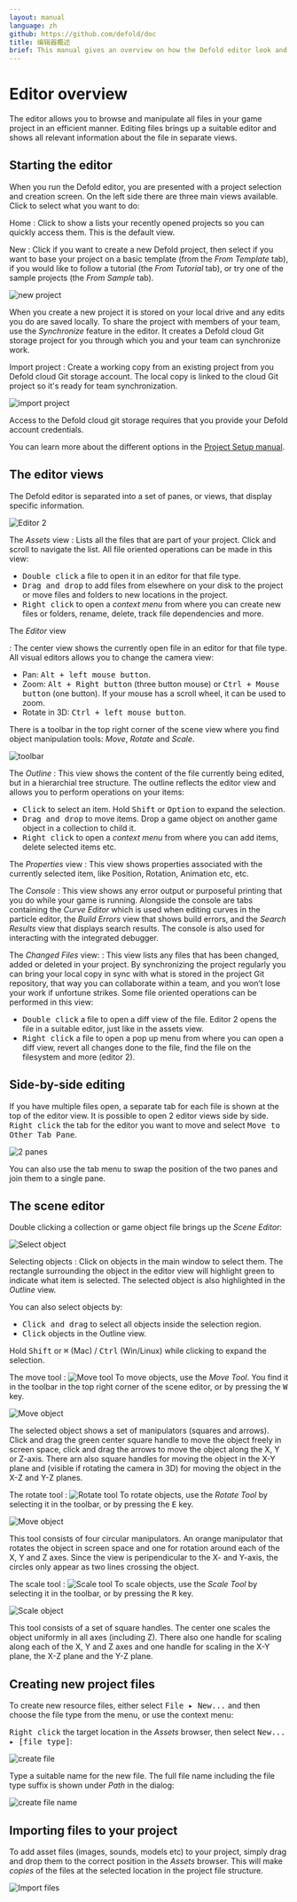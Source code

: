 ```yaml
---
layout: manual
language: zh
github: https://github.com/defold/doc
title: 编辑器概述
brief: This manual gives an overview on how the Defold editor look and works, and how to navigate in it.
---
```


# Editor overview

The editor allows you to browse and manipulate all files in your game project in an efficient manner. Editing files brings up a suitable editor and shows all relevant information about the file in separate views.

## Starting the editor

When you run the Defold editor, you are presented with a project selection and creation screen. On the left side there are three main views available. Click to select what you want to do:

Home
: Click to show a lists your recently opened projects so you can quickly access them. This is the default view.

New
: Click if you want to create a new Defold project, then select if you want to base your project on a basic template (from the *From Template* tab), if you would like to follow a tutorial (the *From Tutorial* tab), or try one of the sample projects (the *From Sample* tab).

  ![new project](../images/editor/new_project.png)

  When you create a new project it is stored on your local drive and any edits you do are saved locally. To share the project with members of your team, use the *Synchronize* feature in the editor. It creates a Defold cloud Git storage project for you through which you and your team can synchronize work.

Import project
: Create a working copy from an existing project from you Defold cloud Git storage account. The local copy is linked to the cloud Git project so it's ready for team synchronization.

  ![import project](../images/editor/import_project.png)

  Access to the Defold cloud git storage requires that you provide your Defold account credentials.

You can learn more about the different options in the [Project Setup manual](https://www.defold.com/zh/manuals/project-setup/).

## The editor views

The Defold editor is separated into a set of panes, or views, that display specific information.

![Editor 2](../images/editor/editor2_overview.png)

The *Assets* view
: Lists all the files that are part of your project. Click and scroll to navigate the list. All file oriented operations can be made in this view:

   - <kbd>Double click</kbd> a file to open it in an editor for that file type.
   - <kbd>Drag and drop</kbd> to add files from elsewhere on your disk to the project or move files and folders to new locations in the project.
   - <kbd>Right click</kbd> to open a _context menu_ from where you can create new files or folders, rename, delete, track file dependencies and more.

The *Editor* view

: The center view shows the currently open file in an editor for that file type. All visual editors allows you to change the camera view:

- Pan: <kbd>Alt + left mouse button</kbd>.
- Zoom: <kbd>Alt + Right button</kbd> (three button mouse) or <kbd>Ctrl + Mouse button</kbd> (one button). If your mouse has a scroll wheel, it can be used to zoom.
- Rotate in 3D: <kbd>Ctrl + left mouse button</kbd>.

There is a toolbar in the top right corner of the scene view where you find object manipulation tools: *Move*, *Rotate* and *Scale*.

![toolbar](../images/editor/toolbar.png)

The *Outline*
: This view shows the content of the file currently being edited, but in a hierarchial tree structure. The outline reflects the editor view and allows you to perform operations on your items:
   - <kbd>Click</kbd> to select an item. Hold <kbd>Shift</kbd> or <kbd>Option</kbd> to expand the selection.
   - <kbd>Drag and drop</kbd> to move items. Drop a game object on another game object in a collection to child it.
   - <kbd>Right click</kbd> to open a _context menu_ from where you can add items, delete selected items etc.

The *Properties* view
: This view shows properties associated with the currently selected item, like Position, Rotation, Animation etc, etc.

The *Console*
: This view shows any error output or purposeful printing that you do while your game is running. Alongside the console are tabs containing the *Curve Editor* which is used when editing curves in the particle editor, the *Build Errors* view that shows build errors, and the *Search Results* view that displays search results. The console is also used for interacting with the integrated debugger.

The *Changed Files* view:
: This view lists any files that has been changed, added or deleted in your project. By synchronizing the project regularly you can bring your local copy in sync with what is stored in the project Git repository, that way you can collaborate within a team, and you won’t lose your work if unfortune strikes. Some file oriented operations can be performed in this view:

   - <kbd>Double click</kbd> a file to open a diff view of the file. Editor 2 opens the file in a suitable editor, just like in the assets view.
   - <kbd>Right click</kbd> a file to open a pop up menu from where you can open a diff view, revert all changes done to the file, find the file on the filesystem and more (editor 2).

## Side-by-side editing

If you have multiple files open, a separate tab for each file is shown at the top of the editor view. It is possible to open 2 editor views side by side. <kbd>Right click</kbd> the tab for the editor you want to move and select <kbd>Move to Other Tab Pane</kbd>.

![2 panes](../images/editor/2-panes.png)

You can also use the tab menu to swap the position of the two panes and join them to a single pane.

## The scene editor

Double clicking a collection or game object file brings up the *Scene Editor*:

![Select object](../images/editor/select.jpg)

Selecting objects
: Click on objects in the main window to select them. The rectangle surrounding the object in the editor view will highlight green to indicate what item is selected. The selected object is also highlighted in the *Outline* view.

  You can also select objects by:

  - <kbd>Click and drag</kbd> to select all objects inside the selection region.
  - <kbd>Click</kbd> objects in the Outline view.

  Hold <kbd>Shift</kbd> or <kbd>⌘</kbd> (Mac) / <kbd>Ctrl</kbd> (Win/Linux) while clicking to expand the selection.

The move tool
: ![Move tool](../images/editor/icon_move.png)
  To move objects, use the *Move Tool*. You find it in the toolbar in the top right corner of the scene editor, or by pressing the <kbd>W</kbd> key.

  ![Move object](../images/editor/move.jpg)

  The selected object shows a set of manipulators (squares and arrows). Click and drag the green center square handle to move the object freely in screen space, click and drag the arrows to move the object along the X, Y or Z-axis. There arn also square handles for moving the object in the X-Y plane and (visible if rotating the camera in 3D) for moving the object in the X-Z and Y-Z planes.

The rotate tool
: ![Rotate tool](../images/editor/icon_rotate.png)
  To rotate objects, use the *Rotate Tool* by selecting it in the toolbar, or by pressing the <kbd>E</kbd> key.

  ![Move object](../images/editor/rotate.jpg)

  This tool consists of four circular manipulators. An orange manipulator that rotates the object in screen space and one for rotation around each of the X, Y and Z axes. Since the view is peripendicular to the X- and Y-axis, the circles only appear as two lines crossing the object.

The scale tool
: ![Scale tool](../images/editor/icon_scale.png)
  To scale objects, use the *Scale Tool* by selecting it in the toolbar, or by pressing the <kbd>R</kbd> key.

  ![Scale object](../images/editor/scale.jpg)

  This tool consists of a set of square handles. The center one scales the object uniformly in all axes (including Z). There also one handle for scaling along each of the X, Y and Z axes and one handle for scaling in the X-Y plane, the X-Z plane and the Y-Z plane.

## Creating new project files

To create new resource files, either select <kbd>File ▸ New...</kbd> and then choose the file type from the menu, or use the context menu:

<kbd>Right click</kbd> the target location in the *Assets* browser, then select <kbd>New... ▸ [file type]</kbd>:

![create file](../images/editor/create_file.png)

Type a suitable name for the new file. The full file name including the file type suffix is shown under *Path* in the dialog:

![create file name](../images/editor/create_file_name.png)

## Importing files to your project

To add asset files (images, sounds, models etc) to your project, simply drag and drop them to the correct position in the *Assets* browser. This will make _copies_ of the files at the selected location in the project file structure.

![Import files](../images/editor/import.png)
